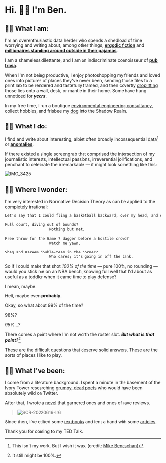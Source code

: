 # Hi. 🙆‍♂️ I'm Ben. 


## 🙋‍♂️ What I am:

I'm an overenthusiastic data herder who spends a shedload of time worrying and writing about, among other things, **[ergodic fiction](https://en.wikipedia.org/wiki/Ergodic_literature)** and **[millionaires standing around outside in their pajamas](https://www.fangraphs.com/)**.

I am a shameless dilettante, and I am an indiscriminate connoisseur of **[pub trivia](https://en.wikipedia.org/wiki/Wikipedia:Random)**.

When I'm not being productive, I enjoy photoshopping my friends and loved ones into pictures of places they've never been, sending those files to a print lab to be rendered and tastefully framed, and then covertly [droplifting](https://en.wiktionary.org/wiki/droplifting#:~:text=Noun,form%20of%20countercultural%20performance%20art) those lies onto a wall, desk, or mantle in their home. Some have hung unnoticed for ***years***.

In my free time, I run a boutique [environmental engineering consultancy](https://www.readylimit.com/), collect hobbies, and frisbee my [dog](https://www.instagram.com/dangerkermit) into the Shadow Realm.

## 🧑‍💻 What I do:

I find and write about interesting, albiet often broadly inconsequential [data](https://miro.medium.com/max/1050/1*6c9bsATfG5snMP-j4RT2cw.png)[^1] or **[anomalies](https://www.washingtonpost.com/wp-dyn/content/article/2007/08/10/AR2007081001606_pf.html)**. 

If there existed a single screengrab that comprised the intersection of my journalistic interests, intellectual passions, irreverential jollifications, and penchant to celebrate the irremarkable — it might look something like this:

![IMG_3425](https://user-images.githubusercontent.com/48364609/174190731-b3bd5168-404d-482f-9e3a-48be25194280.jpeg)
[^1]: This isn't my work. But I wish it was. (credit: [Mike Beneschan](https://mikebeneschan.medium.com/))

## 🤷‍♂️ Where I wonder:

I'm very interested in Normative Decision Theory as can be applied to the completely irrational:

```markdown
Let's say that I could fling a basketball backward, over my head, and drain it from anywhere on the court: 

Full court, diving out of bounds?
                    Nothing but net.
                    
Free throw for the Game 7 dagger before a hostile crowd? 
                    Watch me yawn.
                    
Shaq and Kareem double-team in the corner? 
                    Who cares; it's going in off the bank.
```

So if I could make that shot _100% of the time_ — pure 100%, no rounding — would you stick me on an NBA bench, knowing full well that I'd about as useful as a toddler when it came time to play defense?

I mean, maybe. 

Hell, maybe even **probably**.

Okay, so what about 99% of the time?

98%?

_95%...?_

There comes a point where I'm not worth the roster slot. **_But what is that point?_**[^2]

These are the difficult questions that deserve solid answers. These are the sorts of places I like to play.

[^2]: It still might be 100%.

## 🧑‍🚀 What I've been:

I come from a literature background. I spent a minute in the basement of the Ivory Tower researching [grumpy, dead poets](https://www.google.com/books/edition/Commandeering_Death/Ad6YQwAACAAJ?hl=en) who would have been absolutely wild on Twitter.

After that, I wrote a [novel](https://www.google.com/books/edition/Sifting_Through_Static/4rjqsgEACAAJ?hl=en) that garnered ones and ones of rave reviews. 

>![SCR-20220616-lr6](https://user-images.githubusercontent.com/48364609/174190116-b5f4642b-8322-48be-a73b-24f3a6a31006.png)

Since then, I've edited some [textbooks](https://www.google.com/books/edition/A_Day_in_the_Life_of_an_American_Worker/t7S8xAEACAAJ?hl=en) and lent a hand with some [articles](https://www.cell.com/one-earth/fulltext/S2590-3322(22)00220-2).

Thank you for coming to my TED Talk.
<!--
**obverter/obverter** is a ✨ _special_ ✨ repository because its `README.md` (this file) appears on your GitHub profile.

Here are some ideas to get you started:

- 🔭 I’m currently working on ...
- 🌱 I’m currently learning ...
- 👯 I’m looking to collaborate on ...
- 🤔 I’m looking for help with ...
- 💬 Ask me about ...
- 📫 How to reach me: ...
- 😄 Pronouns: ...
- ⚡ Fun fact: ...
-->
